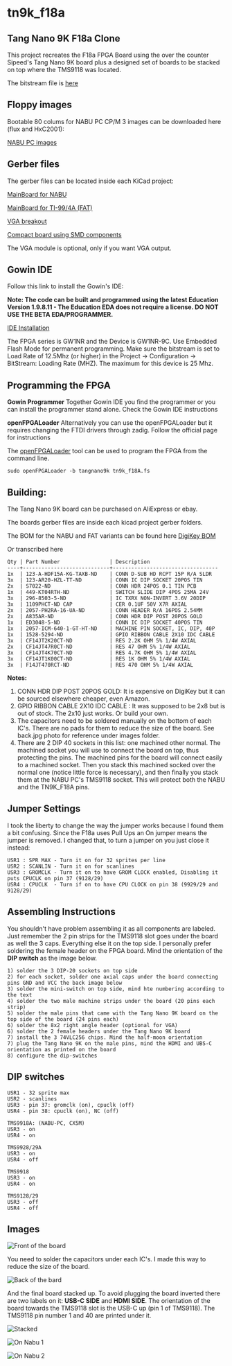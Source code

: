 # tn9k_f18a
 
## Tang Nano 9K F18a Clone

This project recreates the F18a FPGA Board using the over the counter Sipeed's Tang Nano 9K board plus a designed set of boards to be stacked on top where the TMS9118 was located.

The bitstream file is [here](fpga/tn9k_f18A/impl/pnr/tn9k_f18A.fs)

## Floppy images

Bootable 80 colums for NABU PC CP/M 3 images can be downloaded here (flux and HxC2001): 

[NABU PC images](https://drive.google.com/file/d/1nU48-01ozhA_n-ZHN1SCNINqFqhcBxUN/view?usp=sharing)

## Gerber files

The gerber files can be located inside each KiCad project:

[MainBoard for NABU](KiCad/tn9k_f18a/gerber)

[MainBoard for TI-99/4A (FAT)](KiCad/tn9k_f18_fat/gerber)

[VGA breakout](KiCad/tn9k_vga/gerber)

[Compact board using SMD components](KiCad/tn9k_f18a_compact/gerber.zip)

The VGA module is optional, only if you want VGA output.

## Gowin IDE
Follow this link to install the Gowin's IDE:

**Note: The code can be built and programmed using the latest Education Version 1.9.8.11 - The Education EDA does not require a license. DO NOT USE THE BETA EDA/PROGRAMMER.**

[IDE Installation](https://wiki.sipeed.com/hardware/en/tang/Tang-Nano-Doc/install-the-ide.html)

The FPGA series is GW1NR and the Device is GW1NR-9C. Use Embedded Flash Mode for permanent programming. Make sure the bitstream is set to Load Rate of 12.5Mhz (or higher) in the Project -> Configuration -> BitStream: Loading Rate (MHZ). The maximum for this device is 25 Mhz.

## Programming the FPGA

**Gowin Programmer**
Together Gowin IDE you find the programmer or you can install the programmer stand alone. Check the Gowin IDE instructions

**openFPGALoader**
Alternatively you can use the openFPGALoader but it requires changing the FTDI drivers through zadig. Follow the official page for instructions

The [openFPGALoader](https://github.com/trabucayre/openFPGALoader)
tool can be used to program the FPGA from the command line.

```
sudo openFPGALoader -b tangnano9k tn9k_f18A.fs
```

## Building:

The Tang Nano 9K board can be purchased on AliExpress or ebay.

The boards gerber files are inside each kicad project gerber folders.

The BOM for the NABU and FAT variants can be found here [DigiKey BOM](https://www.digikey.ca/short/2t98zrjw)

Or transcribed here
```
Qty | Part Number                | Description
----+----------------------------+----------------------------------
1x  | 123-A-HDF15A-KG-TAXB-ND    | CONN D-SUB HD RCPT 15P R/A SLDR
3x  | 123-AR20-HZL-TT-ND         | CONN IC DIP SOCKET 20POS TIN
2x  | S7022-ND                   | CONN HDR 24POS 0.1 TIN PCB
1x  | 449-KT04RTH-ND             | SWITCH SLIDE DIP 4POS 25MA 24V
3x  | 296-8503-5-ND              | IC TXRX NON-INVERT 3.6V 20DIP
3x  | 1109PHCT-ND CAP            | CER 0.1UF 50V X7R AXIAL
2x  | 2057-PH2RA-16-UA-ND        | CONN HEADER R/A 16POS 2.54MM
2x  | A835AR-ND                  | CONN HDR DIP POST 20POS GOLD
1x  | ED3048-5-ND                | CONN IC DIP SOCKET 40POS TIN
1x  | 2057-ICM-640-1-GT-HT-ND    | MACHINE PIN SOCKET, IC, DIP, 40P
1x  | 1528-5294-ND               | GPIO RIBBON CABLE 2X10 IDC CABLE
3x  | CF14JT2K20CT-ND            | RES 2.2K OHM 5% 1/4W AXIAL
2x  | CF14JT47R0CT-ND            | RES 47 OHM 5% 1/4W AXIAL
3x  | CF14JT4K70CT-ND            | RES 4.7K OHM 5% 1/4W AXIAL
3x  | CF14JT1K00CT-ND            | RES 1K OHM 5% 1/4W AXIAL
3x  | F14JT470RCT-ND             | RES 470 OHM 5% 1/4W AXIAL
```
**Notes:**

1) CONN HDR DIP POST 20POS GOLD: It is expensive on DigiKey but it can be sourced elsewhere cheaper, even Amazon.
2) GPIO RIBBON CABLE 2X10 IDC CABLE : It was supposed to be 2x8 but is out of stock. The 2x10 just works. Or build your own.
3) The capacitors need to be soldered manually on the bottom of each IC's. There are no pads for them to reduce the size of the board. See back.jpg photo for reference under images folder.
4) There are 2 DIP 40 sockets in this list: one machined other normal. The machined socket you will use to connect the board on top, thus protecting the pins. The machined pins for the board will connect easily to a machined socket. Then you stack this machined socked over the normal one (notice little force is necessary), and then finally you stack them at the NABU PC's TMS9118 socket. This will protect both the NABU and the TN9K_F18A pins.

## Jumper Settings

I took the liberty to change the way the jumper works because I found them a bit confusing. Since the F18a uses Pull Ups an On jumper means the jumper is removed. I changed that, to turn a jumper on you just close it instead:
```
USR1 : SPR MAX - Turn it on for 32 sprites per line
USR2 : SCANLIN - Turn it on for scanlines
USR3 : GROMCLK - Turn it on to have GROM CLOCK enabled, Disabling it puts CPUCLK on pin 37 (9128/29)
USR4 : CPUCLK  - Turn if on to have CPU CLOCK on pin 38 (9929/29 and 9128/29)
```

## Assembling Instructions

You shouldn't have problem assembling it as all components are labeled. Just remember the 2 pin strips for the TMS9118 slot goes under the board as well the 3 caps. Everything else it on the top side. I personally prefer soldering the female header on the FPGA board. Mind the orientation of the **DIP switch** as the image below.
```
1) solder the 3 DIP-20 sockets on top side
2) for each socket, solder one axial caps under the board connecting pins GND and VCC the back image below
3) solder the mini-switch on top side, mind hte numbering according to the text
4) solder the two male machine strips under the board (20 pins each strip)
5) solder the male pins that came with the Tang Nano 9K board on the top side of the board (24 pins each)
6) solder the 8x2 right angle header (optional for VGA)
6) solder the 2 female headers under the Tang Nano 9K board
7) install the 3 74VLC256 chips. Mind the half-moon orientation
7) plug the Tang Nano 9K on the male pins, mind the HDMI and UBS-C orientation as printed on the board
8) configure the dip-switches
```

## DIP switches
```
USR1 - 32 sprite max
USR2 - scanlines
USR3 - pin 37: gromclk (on), cpuclk (off)
USR4 - pin 38: cpuclk (on), NC (off)

TMS9918A: (NABU-PC, CX5M)
USR3 - on
USR4 - on

TMS9928/29A
USR3 - on
USR4 - off

TMS9918
USR3 - on
USR4 - on

TMS9128/29
USR3 - off
USR4 - off
```

## Images

![Front of the board](images/front.jpg)

You need to solder the capacitors under each IC's. I made this way to reduce the size of the board.

![Back of the bard](images/back.jpg)

And the final board stacked up. To avoid plugging the board inverted there are two labels on it: **USB-C SIDE** and **HDMI SIDE**. The orientation of the board towards the TMS9118 slot is the USB-C up (pin 1 of TMS9118). The TMS9118 pin number 1 and 40 are printed under it.

![Stacked](images/stacked.jpg)

![On Nabu 1](images/on_nabu1.jpg)

![On Nabu 2](images/on_nabu2.jpg)
